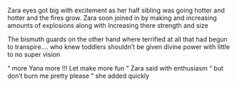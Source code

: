 Zara eyes got big with excitement as her half sibling was going hotter and hotter and the fires grow. Zara soon joined in by making and increasing amounts of explosions along with increasing there strength and size 

The bismuth guards on the other hand where terrified at all that had begun to transpire.... who knew toddlers shouldn’t be given divine power with little to no super vision 

“ more Yana more !!! Let make more fun “ Zara said with enthusiasm “ but don’t burn me pretty please “ she added quickly